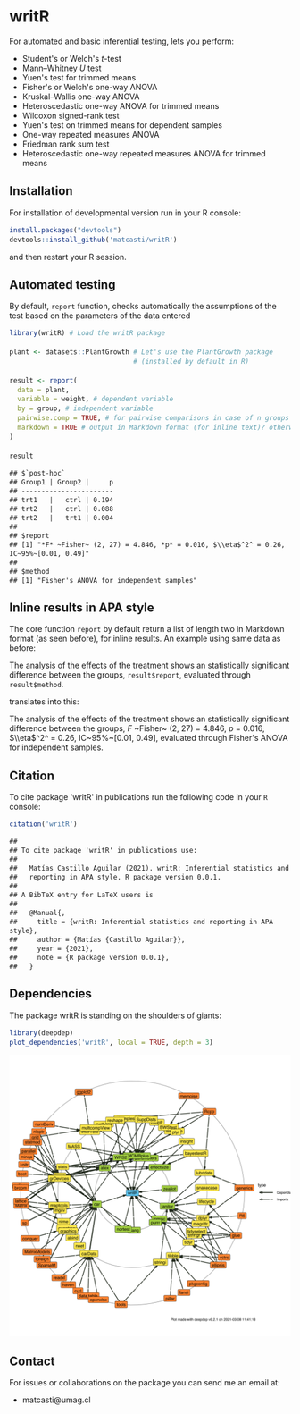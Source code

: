 # writR

For automated and basic inferential testing, lets you perform:

-   Student's or Welch's *t*-test
-   Mann–Whitney *U* test
-   Yuen's test for trimmed means
-   Fisher's or Welch's one-way ANOVA
-   Kruskal–Wallis one-way ANOVA
-   Heteroscedastic one-way ANOVA for trimmed means
-   Wilcoxon signed-rank test
-   Yuen's test on trimmed means for dependent samples
-   One-way repeated measures ANOVA
-   Friedman rank sum test
-   Heteroscedastic one-way repeated measures ANOVA for trimmed means

## Installation

For installation of developmental version run in your R console:

``` r
install.packages("devtools")
devtools::install_github('matcasti/writR')
```

and then restart your R session.

## Automated testing

By default, `report` function, checks automatically the assumptions of the test based on the parameters of the data entered

``` r
library(writR) # Load the writR package

plant <- datasets::PlantGrowth # Let's use the PlantGrowth package
                               # (installed by default in R)

result <- report(
  data = plant,
  variable = weight, # dependent variable
  by = group, # independent variable
  pairwise.comp = TRUE, # for pairwise comparisons in case of n groups > 2
  markdown = TRUE # output in Markdown format (for inline text)? otherwise plain text.
)

result
```

    ## $`post-hoc`
    ## Group1 | Group2 |     p
    ## -----------------------
    ## trt1   |   ctrl | 0.194
    ## trt2   |   ctrl | 0.088
    ## trt2   |   trt1 | 0.004
    ## 
    ## $report
    ## [1] "*F* ~Fisher~ (2, 27) = 4.846, *p* = 0.016, $\\eta$^2^ = 0.26, IC~95%~[0.01, 0.49]"
    ## 
    ## $method
    ## [1] "Fisher's ANOVA for independent samples"

## Inline results in APA style

The core function `report` by default return a list of length two in Markdown format (as seen before), for inline results. An example using same data as before:

The analysis of the effects of the treatment shows an statistically significant difference between the groups, `result$report`, evaluated through `result$method`.

translates into this:

The analysis of the effects of the treatment shows an statistically significant difference between the groups, *F* \~Fisher\~ (2, 27) = 4.846, *p* = 0.016, $\\eta$^2^ = 0.26, IC\~95%\~[0.01, 0.49], evaluated through Fisher's ANOVA for independent samples.

## Citation

To cite package 'writR' in publications run the following code in your `R` console:

``` r
citation('writR')
```

    ## 
    ## To cite package 'writR' in publications use:
    ## 
    ##   Matías Castillo Aguilar (2021). writR: Inferential statistics and
    ##   reporting in APA style. R package version 0.0.1.
    ## 
    ## A BibTeX entry for LaTeX users is
    ## 
    ##   @Manual{,
    ##     title = {writR: Inferential statistics and reporting in APA style},
    ##     author = {Matías {Castillo Aguilar}},
    ##     year = {2021},
    ##     note = {R package version 0.0.1},
    ##   }

## Dependencies

The package writR is standing on the shoulders of giants:

``` r
library(deepdep)
plot_dependencies('writR', local = TRUE, depth = 3)
```

![](README_files/figure-html/unnamed-chunk-3-1.svg)<!-- -->

## Contact

For issues or collaborations on the package you can send me an email at:

-   matcasti\@umag.cl
